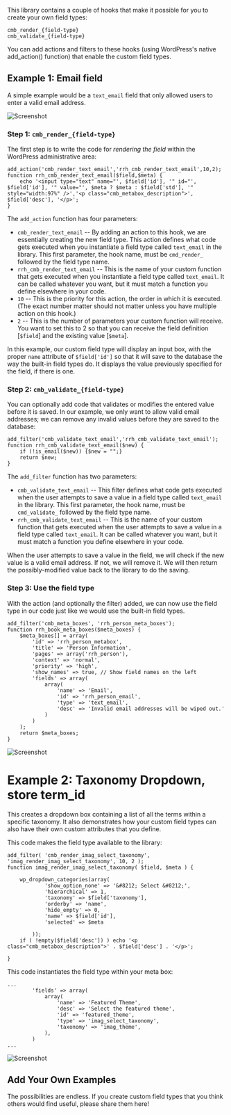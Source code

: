 This library contains a couple of hooks that make it possible for you to create your own field types:

```
cmb_render_{field-type}
cmb_validate_{field-type}
```

You can add actions and filters to these hooks (using WordPress's native add_action() function) that enable the custom field types.

## Example 1: Email field

A simple example would be a `text_email` field that only allowed users to enter a valid email address.

![Screenshot](http://randyhoyt.com/files/screenshot_text_email.jpg)

### Step 1: `cmb_render_{field-type}`  
The first step is to write the code for *rendering the field* within the WordPress administrative area:

```
add_action('cmb_render_text_email','rrh_cmb_render_text_email',10,2);
function rrh_cmb_render_text_email($field,$meta) {
    echo '<input type="text" name="', $field['id'], '" id="', $field['id'], '" value="', $meta ? $meta : $field['std'], '" style="width:97%" />','<p class="cmb_metabox_description">', $field['desc'], '</p>';
}
```

The `add_action` function has four parameters:

* `cmb_render_text_email` -- By adding an action to this hook, we are essentially creating the new field type. This action defines what code gets executed when you instantiate a field type called `text_email` in the library. This first parameter, the hook name, must be `cmd_render_` followed by the field type name.
* `rrh_cmb_render_text_email` -- This is the name of your custom function that gets executed when you instantiate a field type called `text_email`. It can be called whatever you want, but it must match a function you define elsewhere in your code.
* `10` -- This is the priority for this action, the order in which it is executed. (The exact number matter should not matter unless you have multiple action on this hook.)
* `2` -- This is the number of parameters your custom function will receive. You want to set this to 2 so that you can receive the field definition [`$field`] and the existing value [`$meta`].

In this example, our custom field type will display an input box, with the proper `name` attribute of `$field['id']` so that it will save to the database the way the built-in field types do. It displays the value previously specified for the field, if there is one.

### Step 2: `cmb_validate_{field-type}`
You can optionally add code that validates or modifies the entered value before it is saved. In our example, we only want to allow valid email addresses; we can remove any invalid values before they are saved to the database:

```
add_filter('cmb_validate_text_email','rrh_cmb_validate_text_email');
function rrh_cmb_validate_text_email($new) {
    if (!is_email($new)) {$new = "";}   
    return $new;
}
```

The `add_filter` function has two parameters:

* `cmb_validate_text_email` -- This filter defines what code gets executed when the user attempts to save a value in a field type called `text_email` in the library. This first parameter, the hook name, must be `cmd_validate_` followed by the field type name.
* `rrh_cmb_validate_text_email` -- This is the name of your custom function that gets executed when the user attempts to save a value in a field type called `text_email`. It can be called whatever you want, but it must match a function you define elsewhere in your code.

When the user attempts to save a value in the field, we will check if the new value is a valid email address. If not, we will remove it. We will then return the possibly-modified value back to the library to do the saving.

### Step 3: Use the field type

With the action (and optionally the filter) added, we can now use the field type in our code just like we would use the built-in field types.

```
add_filter('cmb_meta_boxes', 'rrh_person_meta_boxes');
function rrh_book_meta_boxes($meta_boxes) {
	$meta_boxes[] = array(
		'id' => 'rrh_person_metabox',
		'title' => 'Person Information',
		'pages' => array('rrh_person'),
		'context' => 'normal',
		'priority' => 'high',
		'show_names' => true, // Show field names on the left
		'fields' => array(
			array(
				'name' => 'Email',
				'id' => 'rrh_person_email',
				'type' => 'text_email',
				'desc' => 'Invalid email addresses will be wiped out.'
			)
		)
	);	
	return $meta_boxes;
}
```

![Screenshot](http://randyhoyt.com/files/screenshot_text_email.jpg)

# Example 2: Taxonomy Dropdown, store term_id

This creates a dropdown box containing a list of all the terms within a specific taxonomy. It also demonstrates how your custom field types can also have their own custom attributes that you define.

This code makes the field type available to the library:

```
add_filter( 'cmb_render_imag_select_taxonomy', 'imag_render_imag_select_taxonomy', 10, 2 );
function imag_render_imag_select_taxonomy( $field, $meta ) {

    wp_dropdown_categories(array(
            'show_option_none' => '&#8212; Select &#8212;',
            'hierarchical' => 1,
            'taxonomy' => $field['taxonomy'],
            'orderby' => 'name', 
            'hide_empty' => 0, 
            'name' => $field['id'],
            'selected' => $meta  

        ));
    if ( !empty($field['desc']) ) echo '<p class="cmb_metabox_description">' . $field['desc'] . '</p>';

}
```

This code instantiates the field type within your meta box:

```
...
        'fields' => array(
            array(
                'name' => 'Featured Theme',
                'desc' => 'Select the featured theme',
                'id' => 'featured_theme',
                'type' => 'imag_select_taxonomy',
                'taxonomy' => 'imag_theme',
            ),
        )
...
```

![Screenshot](http://randyhoyt.com/files/screenshot_imag_theme.jpg)

## Add Your Own Examples

The possibilities are endless. If you create custom field types that you think others would find useful, please share them here!